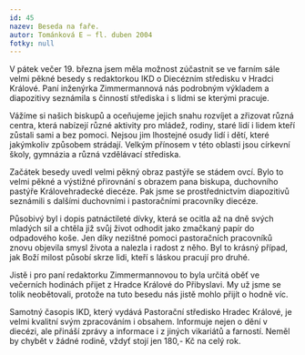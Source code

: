 ```yaml
---
id: 45
nazev: Beseda na faře.
autor: Tománková E – fl. duben 2004
fotky: null
---
```

V pátek večer 19. března jsem měla možnost zúčastnit se ve farním sále velmi pěkné besedy s redaktorkou IKD o Diecézním středisku v Hradci Králové. Paní inženýrka Zimmermannová nás podrobným výkladem a diapozitivy seznámila s činností střediska i s lidmi se kterými pracuje.
<p>
Vážíme si našich biskupů a oceňujeme jejich snahu rozvíjet a zřizovat různá centra, která nabízejí různé aktivity pro mládež, rodiny, staré lidí i lidem kteří zůstali sami a bez pomoci. Nejsou jim lhostejné osudy lidí i dětí, které jakýmkoliv způsobem strádají. Velkým přínosem v této oblasti jsou církevní školy, gymnázia a různá vzdělávací střediska. 
<p>
Začátek besedy uvedl velmi pěkný obraz pastýře se stádem ovcí. Bylo to velmi pěkné a výstižné přirovnání s obrazem pana biskupa, duchovního pastýře Královehradecké diecéze. Pak jsme se prostřednictvím diapozitivů seznámili s dalšími duchovními i pastoračními pracovníky diecéze.
<p>
Působivý byl i dopis patnáctileté dívky, která se ocitla až na dně svých mladých sil a chtěla již svůj život odhodit jako zmačkaný papír do odpadového koše. Jen díky nezištné pomoci pastoračních pracovníků znovu objevila smysl života a nalezla i radost z něho. Byl to krásný případ, jak Boží milost působí skrze lidi, kteří s láskou pracují pro druhé.
<p>
Jistě i pro paní redaktorku Zimmermannovou to byla určitá oběť ve večerních hodinách přijet z Hradce Králové do Přibyslavi. My už jsme se tolik neobětovali, protože na tuto besedu nás jistě mohlo přijít o hodně víc.
<p>
Samotný časopis IKD, který vydává Pastorační středisko Hradec Králové, je velmi kvalitní svým zpracováním i obsahem. Informuje nejen o dění v diecézi, ale přináší zprávy a informace i z jiných vikariátů a farností. Neměl by chybět v žádné rodině, vždyť stojí jen 180,- Kč na celý rok.
<p>
